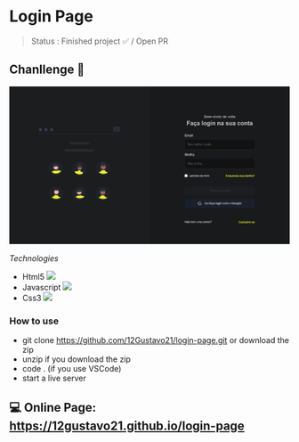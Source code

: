 # Login Page

> Status : Finished project ✅ / Open PR

## Chanllenge 🎯

<img width ='800px' src ='./assets/img/home-print.png' />

_Technologies_

+ Html5 <img width="15px" src="https://cdn-icons-png.flaticon.com/512/4943/4943029.png" />
+ Javascript <img width="15px" src="https://cdn-icons-png.flaticon.com/128/5968/5968292.png" />
+ Css3 <img width="15px" src="https://cdn-icons-png.flaticon.com/512/732/732190.png" />

### How to use

- git clone https://github.com/12Gustavo21/login-page.git or download the zip
- unzip if you download the zip
- code . (if you use VSCode)
- start a live server

## 💻 Online Page: https://12gustavo21.github.io/login-page